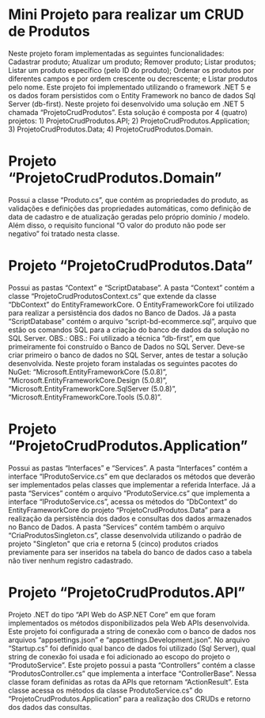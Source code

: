 # Mini Projeto para realizar um CRUD de Produtos
Neste projeto foram implementadas as seguintes funcionalidades: Cadastrar produto; Atualizar um produto; Remover produto; Listar produtos; Listar um produto específico (pelo ID do produto); Ordenar os produtos por diferentes campos e por ordem crescente ou decrescente; e Listar produtos pelo nome. Este projeto foi implementado utilizando o framework .NET 5 e os dados foram persistidos com o Entity Framework no banco de dados Sql Server (db-first).
Neste projeto foi desenvolvido uma solução em .NET 5 chamada “ProjetoCrudProdutos”. Esta solução é composta por 4 (quatro) projetos: 1) ProjetoCrudProdutos.API; 2) ProjetoCrudProdutos.Application; 3) ProjetoCrudProdutos.Data; 4) ProjetoCrudProdutos.Domain.
# Projeto “ProjetoCrudProdutos.Domain” 
Possui a classe “Produto.cs”, que contém as propriedades do produto, as validações e definições das propriedades automáticas, como definição de data de cadastro e de atualização geradas pelo próprio domínio / modelo. Além disso, o requisito funcional “O valor do produto não pode ser negativo” foi tratado nesta classe. 
# Projeto “ProjetoCrudProdutos.Data” 
Possui as pastas “Context” e “ScriptDatabase”. A pasta “Context” contém a classe “ProjetoCrudProdutosContext.cs” que extende da classe “DbContext” do EntityFrameworkCore. O EntityFrameworkCore foi utilizado para realizar a persistência dos dados no Banco de Dados. 
Já a pasta “ScriptDatabase” contém o arquivo “script-bd-ecommerce.sql”, arquivo que estão os comandos SQL para a criação do banco de dados da solução no SQL Server. OBS.: OBS.: Foi utilizado a técnica “db-first”, em que primeiramente foi construído o Banco de Dados no SQL Server. Deve-se criar primeiro o banco de dados no SQL Server, antes de testar a solução desenvolvida. 
Neste projeto foram instaladas os seguintes pacotes do NuGet: “Microsoft.EntityFrameworkCore (5.0.8)”, “Microsoft.EntityFrameworkCore.Design (5.0.8)”, “Microsoft.EntityFrameworkCore.SqlServer (5.0.8)”, “Microsoft.EntityFrameworkCore.Tools (5.0.8)”. 
# Projeto “ProjetoCrudProdutos.Application” 
Possui as pastas “Interfaces” e “Services”. A pasta “Interfaces” contém a interface “IProdutoService.cs” em que declarados os métodos que deverão ser implementados pelas classes que implementar a referida Interface. 
Já a pasta “Services” contém o arquivo “ProdutoService.cs” que implementa a interface “IProdutoService.cs”, acessa os métodos do “DbContext” do EntityFrameworkCore do projeto “ProjetoCrudProdutos.Data” para a realização da persistência dos dados e consultas dos dados armazenados no Banco de Dados. A pasta “Services” contém também o arquivo “CriaProdutosSingleton.cs”, classe desenvolvida utilizando o padrão de projeto  "Singleton" que cria e retorna 5 (cinco) produtos criados previamente para ser inseridos na tabela do banco de dados caso a tabela não tiver nenhum registro cadastrado.
# Projeto “ProjetoCrudProdutos.API” 
Projeto .NET do tipo “API Web do ASP.NET Core” em que foram implementados os métodos disponibilizados pela Web APIs desenvolvida. Este projeto foi configurada a string de conexão com o banco de dados nos arquivos “appsettings.json” e “appsettings.Development.json”. No arquivo “Startup.cs” foi definido qual banco de dados foi utilizado (Sql Server), qual string de conexão foi usada e foi adicionado ao escopo do projeto o “ProdutoService”.
Este projeto possui a pasta “Controllers” contém a classe “ProdutosController.cs” que implementa a interface “ControllerBase”. Nessa classe foram definidas as rotas da APIs que retornam “ActionResult”. Esta classe acessa os métodos da classe ProdutoService.cs” do “ProjetoCrudProdutos.Application” para a realização dos CRUDs e retorno dos dados das consultas.
